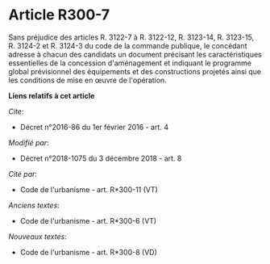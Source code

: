 # Article R300-7

Sans préjudice des articles R. 3122-7 à R. 3122-12, R. 3123-14, R. 3123-15, R. 3124-2 et R. 3124-3 du code de la commande
publique, le concédant adresse à chacun des candidats un document précisant les caractéristiques essentielles de la
concession d'aménagement et indiquant le programme global prévisionnel des équipements et des constructions projetés ainsi
que les conditions de mise en œuvre de l'opération.

**Liens relatifs à cet article**

_Cite_:

  - Décret n°2016-86 du 1er février 2016 - art. 4

_Modifié par_:

  - Décret n°2018-1075 du 3 décembre 2018 - art. 8

_Cité par_:

  - Code de l'urbanisme - art. R*300-11 (VT)

_Anciens textes_:

  - Code de l'urbanisme - art. R*300-6 (VT)

_Nouveaux textes_:

  - Code de l'urbanisme - art. R*300-8 (VD)
